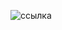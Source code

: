 ![ссылка](https://raw.githubusercontent.com/konicaRu/data_analyst/master/1_project_data_pre_processing/1_project_git_finance_bank_loan.ipynb)
